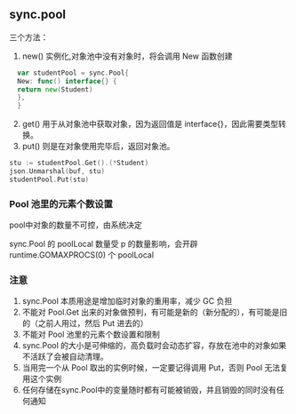 ## sync.pool

三个方法：
1. new() 实例化,对象池中没有对象时，将会调用 New 函数创建
  ```go
    var studentPool = sync.Pool{
    New: func() interface{} {
    return new(Student)
    },
    }
   ```
2. get() 用于从对象池中获取对象，因为返回值是 interface{}，因此需要类型转换。
3. put() 则是在对象使用完毕后，返回对象池。
```go
stu := studentPool.Get().(*Student)
json.Unmarshal(buf, stu)
studentPool.Put(stu)
```


###  Pool 池里的元素个数设置
pool中对象的数量不可控，由系统决定

sync.Pool 的 poolLocal 数量受 p 的数量影响，会开辟 runtime.GOMAXPROCS(0) 个 poolLocal

### 注意
1. sync.Pool 本质用途是增加临时对象的重用率，减少 GC 负担
2. 不能对 Pool.Get 出来的对象做预判，有可能是新的（新分配的），有可能是旧的（之前人用过，然后 Put 进去的）
3. 不能对 Pool 池里的元素个数设置和限制
4. sync.Pool 的大小是可伸缩的，高负载时会动态扩容，存放在池中的对象如果不活跃了会被自动清理。
5. 当用完一个从 Pool 取出的实例时候，一定要记得调用 Put，否则 Pool 无法复用这个实例
6. 任何存储在sync.Pool中的变量随时都有可能被销毁，并且销毁的同时没有任何通知